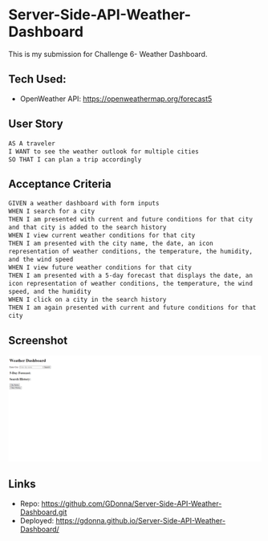 # Server-Side-API-Weather-Dashboard

This is my submission for Challenge 6- Weather Dashboard.

## Tech Used:

* OpenWeather API: https://openweathermap.org/forecast5


## User Story
```
AS A traveler
I WANT to see the weather outlook for multiple cities
SO THAT I can plan a trip accordingly
```

## Acceptance Criteria
```
GIVEN a weather dashboard with form inputs
WHEN I search for a city
THEN I am presented with current and future conditions for that city and that city is added to the search history
WHEN I view current weather conditions for that city
THEN I am presented with the city name, the date, an icon representation of weather conditions, the temperature, the humidity, and the wind speed
WHEN I view future weather conditions for that city
THEN I am presented with a 5-day forecast that displays the date, an icon representation of weather conditions, the temperature, the wind speed, and the humidity
WHEN I click on a city in the search history
THEN I am again presented with current and future conditions for that city
```
## Screenshot
![Screenshot of Server-Side-API-Weather-Dashboard](./assets/images/127.0.0.1_5500_Server-Side-API-Weather-Dashboard_index.html_.png)

## Links

* Repo: https://github.com/GDonna/Server-Side-API-Weather-Dashboard.git
* Deployed: https://gdonna.github.io/Server-Side-API-Weather-Dashboard/